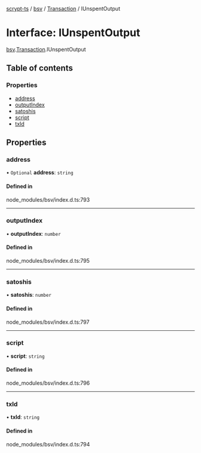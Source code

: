 [scrypt-ts](../README.md) / [bsv](../modules/bsv.md) / [Transaction](../modules/bsv.Transaction.md) / IUnspentOutput

# Interface: IUnspentOutput

[bsv](../modules/bsv.md).[Transaction](../modules/bsv.Transaction.md).IUnspentOutput

## Table of contents

### Properties

- [address](bsv.Transaction.IUnspentOutput.md#address)
- [outputIndex](bsv.Transaction.IUnspentOutput.md#outputindex)
- [satoshis](bsv.Transaction.IUnspentOutput.md#satoshis)
- [script](bsv.Transaction.IUnspentOutput.md#script)
- [txId](bsv.Transaction.IUnspentOutput.md#txid)

## Properties

### address

• `Optional` **address**: `string`

#### Defined in

node_modules/bsv/index.d.ts:793

___

### outputIndex

• **outputIndex**: `number`

#### Defined in

node_modules/bsv/index.d.ts:795

___

### satoshis

• **satoshis**: `number`

#### Defined in

node_modules/bsv/index.d.ts:797

___

### script

• **script**: `string`

#### Defined in

node_modules/bsv/index.d.ts:796

___

### txId

• **txId**: `string`

#### Defined in

node_modules/bsv/index.d.ts:794
